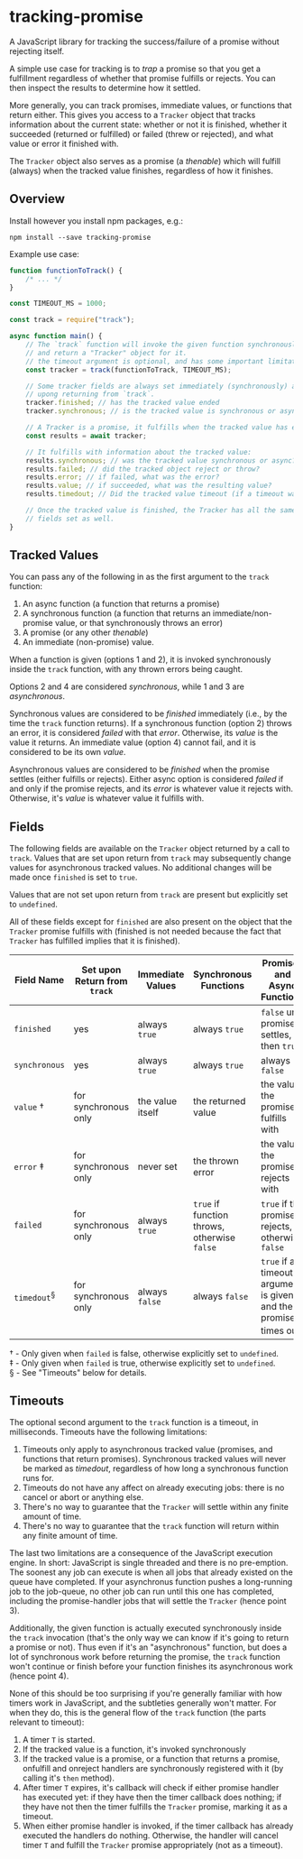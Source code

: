 # tracking-promise

A JavaScript library for tracking the success/failure of a promise without rejecting itself.

A simple use case for tracking is to _trap_ a promise so that you get a fulfillment regardless of whether
that promise fulfills or rejects. You can then inspect the results to determine how it settled.

More generally, you can track promises, immediate values, or functions that return either.
This gives you access to a `Tracker` object that tracks information about the current
state: whether or not it is finished, whether it succeeded (returned or fulfilled) or failed
(threw or rejected), and what value or error it finished with.

The `Tracker` object also serves as a promise (a _thenable_) which will fulfill (always) when
the tracked value finishes, regardless of how it finishes.

## Overview

Install however you install npm packages, e.g.:

```console
npm install --save tracking-promise
```

Example use case:

```javascript
function functionToTrack() {
    /* ... */
}

const TIMEOUT_MS = 1000;

const track = require("track");

async function main() {
    // The `track` function will invoke the given function synchronously,
    // and return a "Tracker" object for it.
    // the timeout argument is optional, and has some important limitations!
    const tracker = track(functionToTrack, TIMEOUT_MS);

    // Some tracker fields are always set immediately (synchronously) and are available
    // upong returning from `track`.
    tracker.finished; // has the tracked value ended
    tracker.synchronous; // is the tracked value is synchronous or async

    // A Tracker is a promise, it fulfills when the tracked value has ended
    const results = await tracker;

    // It fulfills with information about the tracked value:
    results.synchronous; // was the tracked value synchronous or async?
    results.failed; // did the tracked object reject or throw?
    results.error; // if failed, what was the error?
    results.value; // if succeeded, what was the resulting value?
    results.timedout; // Did the tracked value timeout (if a timeout was given)?

    // Once the tracked value is finished, the Tracker has all the same
    // fields set as well.
}
```

## Tracked Values

You can pass any of the following in as the first argument to the `track` function:

1. An async function (a function that returns a promise)
2. A synchronous function (a function that returns an immediate/non-promise value, or that synchronously throws an error)
3. A promise (or any other _thenable_)
4. An immediate (non-promise) value.

When a function is given (options 1 and 2), it is invoked synchronously inside the `track` function,
with any thrown errors being caught.

Options 2 and 4 are considered _synchronous_, while 1 and 3 are _asynchronous_.

Synchronous values are considered to be _finished_ immediately (i.e., by the time the `track` function returns).
If a synchronous function (option 2) throws an error, it is considered _failed_ with that _error_. Otherwise, its
_value_ is the value it returns. An immediate value (option 4) cannot fail, and it is considered to be its own _value_.

Asynchronous values are considered to be _finished_ when the promise settles (either fulfills or rejects). Either
async option is considered _failed_ if and only if the promise rejects, and its _error_ is whatever value it rejects
with. Otherwise, it's _value_ is whatever value it fulfills with.

## Fields

The following fields are available on the `Tracker` object returned by a call to `track`. Values that are set upon return from `track` may
subsequently change values for asynchronous tracked values. No additional changes will be made once `finished`
is set to `true`.

Values that are not set upon return from `track` are present but explicitly set to `undefined`.

All of these fields except for `finished` are also present on the object that the `Tracker` promise fulfills with
(finished is not needed because the fact that `Tracker` has fulfilled implies that it is finished).

| Field Name             | Set upon Return from `track` | Immediate Values | Synchronous Functions                        | Promises and Async Functions                                                |
| ---------------------- | ---------------------------- | ---------------- | -------------------------------------------- | --------------------------------------------------------------------------- |
| `finished`             | yes                          | always `true`    | always `true`                                | `false` until promise settles, then `true`                                  |
| `synchronous`          | yes                          | always `true`    | always `true`                                | always `false`                                                              |
| `value` †              | for synchronous only         | the value itself | the returned value                           | the value the promise fulfills with                                         |
| `error` ‡              | for synchronous only         | never set        | the thrown error                             | the value the promise rejects with                                          |
| `failed`               | for synchronous only         | always `true`    | `true` if function throws, otherwise `false` | `true` if the promise rejects, otherwise `false`                            |
| `timedout`<sup>§</sup> | for synchronous only         | always `false`   | always `false`                               | `true` if a timeout argument is given and the promise times out<sup>§</sup> |

† - Only given when `failed` is false, otherwise explicitly set to `undefined`. <br />
‡ - Only given when `failed` is true, otherwise explicitly set to `undefined`. <br />
§ - See "Timeouts" below for details.

## Timeouts

The optional second argument to the `track` function is a timeout, in milliseconds. Timeouts have the following
limitations:

1. Timeouts only apply to asynchronous tracked value (promises, and functions that return promises). Synchronous
   tracked values will never be marked as _timedout_, regardless of how long a synchronous function runs for.
2. Timeouts do not have any affect on already executing jobs: there is no cancel or abort or anything else.
3. There's no way to guarantee that the `Tracker` will settle within any finite amount of time.
4. There's no way to guarantee that the `track` function will return within any finite amount of time.

The last two limitations are a consequence of the JavaScript execution engine. In short: JavaScript is single
threaded and there is no pre-emption. The soonest any job can execute is when all jobs that already existed on
the queue have completed. If your asynchronus function pushes a long-running job to the job-queue, no other job
can run until this one has completed, including the promise-handler jobs that will settle the `Tracker` (hence point
3).

Additionally, the given function is actually executed synchronously inside the `track` invocation (that's the only
way we can know if it's going to return a promise or not). Thus even if it's an "asynchronous" function, but does
a lot of synchronous work before returning the promise, the `track` function won't continue or finish before your
function finishes its asynchronous work (hence point 4).

None of this should be too surprising if you're generally familiar with how timers work in JavaScript, and the
subtleties generally won't matter. For when they do, this is the general flow of the `track` function (the parts
relevant to timeout):

1. A timer `T` is started.
2. If the tracked value is a function, it's invoked synchronously
3. If the tracked value is a promise, or a function that returns a promise, onfulfill and onreject handlers are
   synchronously registered with it (by calling it's `then` method).
4. After timer `T` expires, it's callback will check if either promise handler has executed yet: if they have
   then the timer callback does nothing; if they have not then the timer fulfills the `Tracker` promise, marking it
   as a timeout.
5. When either promise handler is invoked, if the timer callback has already executed the
   handlers do nothing. Otherwise, the handler will cancel timer `T` and fulfill the `Tracker` promise appropriately
   (not as a timeout).
